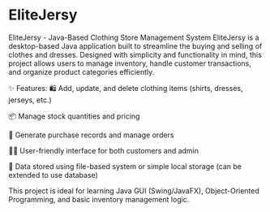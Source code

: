 # EliteJersy
EliteJersy - Java-Based Clothing Store Management System
EliteJersy is a desktop-based Java application built to streamline the buying and selling of clothes and dresses. Designed with simplicity and functionality in mind, this project allows users to manage inventory, handle customer transactions, and organize product categories efficiently.

✨ Features:
🛍️ Add, update, and delete clothing items (shirts, dresses, jerseys, etc.)

📦 Manage stock quantities and pricing

🧾 Generate purchase records and manage orders

🧑‍💼 User-friendly interface for both customers and admin

💾 Data stored using file-based system or simple local storage (can be extended to use database)

This project is ideal for learning Java GUI (Swing/JavaFX), Object-Oriented Programming, and basic inventory management logic.
